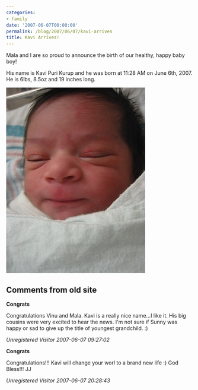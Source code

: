 ```yaml
---
categories:
- family
date: '2007-06-07T00:00:00'
permalink: /blog/2007/06/07/kavi-arrives
title: Kavi Arrives!
---
```



Mala and I are so proud to announce the birth of our healthy, happy baby boy!

His name is Kavi Puri Kurup and he was born at 11:28 AM on June 6th, 2007. He is 6lbs, 8.5oz and 19 inches long.

<img src="/images/kavi-birth.JPG" height="500" width="375" alt="Kavi" />  

<div id="comment-box">
<h2>Comments from old site</h2>

<div class="one-comment">
<p><b>Congrats</b></p>
<p>
Congratulations Vinu and Mala. Kavi is a really nice name...I like
it. His big cousins were very excited to hear the news. I'm not sure
if Sunny was happy or sad to give up the title of youngest
grandchild. :)
</p>
<address class="signature">
<span class="author">Unregistered Visitor</span>
<span class="date">2007-06-07 09:27:02</span>
</address>
</div>

<div class="one-comment">
<p><b>Congrats</b></p>
<p>
Congratulations!!! Kavi will change your worl to a brand new life :)
God Bless!!! JJ
</p>
<address class="signature">
<span class="author">Unregistered Visitor</span>
<span class="date">2007-06-07 20:28:43</span>
</address>
</div>

</div>
